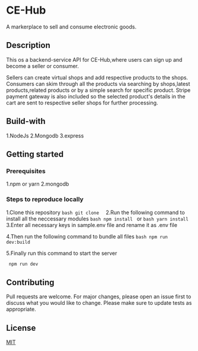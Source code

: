 # CE-Hub
 A markerplace to sell and consume electronic goods.

## Description
 This os a backend-service API for CE-Hub,where users can sign up and become a seller or consumer.
 
 Sellers can create virtual shops and add respective products to the shops.
 Consumers can skim through all the products via searching by shops,latest products,related products or by a simple search for specific product.
 Stripe payment gateway is also included so the selected product's details in the cart are sent to respective seller shops for further processing.

## Build-with
  1.NodeJs
  2.Mongodb
  3.express

## Getting started

 ### Prerequisites
  1.npm or yarn
  2.mongodb

 ### Steps to reproduce locally
  1.Clone this repository
    ```bash
     git clone 
    ```
  2.Run the following command to install all the neccessary modules
    ```bash
     npm install
    ```
    or
    ```bash
    yarn install
    ```
  3.Enter all necessary keys in sample.env file and rename it as .env file

  4.Then run the following command to bundle all files 
    ```bash
      npm run dev:build
    ```

  5.Finally run this command to start the server
   ```bash
    npm run dev
   ```

## Contributing

Pull requests are welcome. For major changes, please open an issue first to discuss what you would like to change.
Please make sure to update tests as appropriate.

## License

[MIT](https://choosealicense.com/licenses/mit/)
